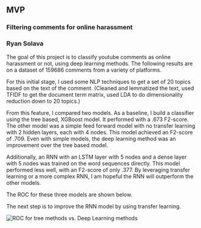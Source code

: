 ## **MVP**

### Filtering comments for online harassment
### Ryan Solava

The goal of this project is to classify youtube comments as online harassment or not, using deep learning methods.
The following results are on a dataset of 159686 comments from a variety of
platforms.

For this initial stage, I  used some NLP techniques to get a set of 20 topics based on the text of the comment. (Cleaned and lemmatized the text, used TFIDF to get the document term matrix, used LDA to do dimensionality reduction down to 20 topics.)

From this feature, I compared two models.  As a baseline, I build a classifier using the tree based, XGBoost model. It performed with a .673 F2-score. The other model was a simple feed forward model with no transfer learning with 2 hidden layers, each with 4 nodes. This model achieved an F2-score of .709. Even with simple models, the deep learning method was an improvement over the tree based model.

Additionally, an RNN with an LSTM layer with 5 nodes and a dense layer with 5 nodes was trained
on the word sequences directly. This model performed less well, with an F2-score
of only .377. By leveraging transfer learning or a more complex RNN, I am hopeful
the RNN will outperform the other models.

The ROC for these three models are shown below.

The next step is to improve the RNN model by using transfer learning.

![ROC for tree methods vs. Deep Learning methods](model_comparison2.png)
